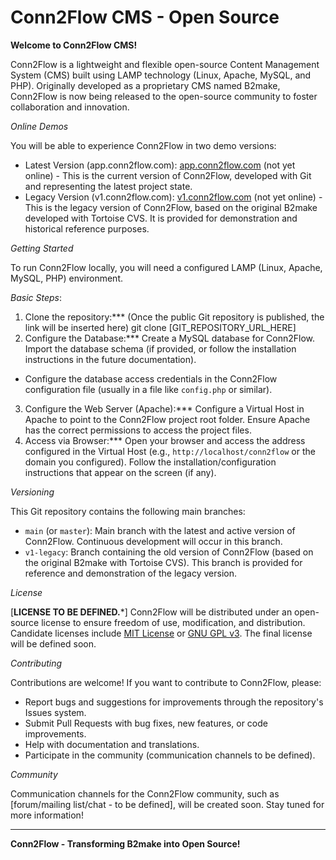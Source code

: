 # Conn2Flow CMS - Open Source

**Welcome to Conn2Flow CMS!**

Conn2Flow is a lightweight and flexible open-source Content Management System (CMS) built using LAMP technology (Linux, Apache, MySQL, and PHP). Originally developed as a proprietary CMS named B2make, Conn2Flow is now being released to the open-source community to foster collaboration and innovation.

*Online Demos*

You will be able to experience Conn2Flow in two demo versions:

* Latest Version (app.conn2flow.com):  [app.conn2flow.com](http://app.conn2flow.com) (not yet online) - This is the current version of Conn2Flow, developed with Git and representing the latest project state.
* Legacy Version (v1.conn2flow.com): [v1.conn2flow.com](http://v1.conn2flow.com) (not yet online) - This is the legacy version of Conn2Flow, based on the original B2make developed with Tortoise CVS. It is provided for demonstration and historical reference purposes.

*Getting Started*

To run Conn2Flow locally, you will need a configured LAMP (Linux, Apache, MySQL, PHP) environment.

*Basic Steps*:

1. Clone the repository:*** (Once the public Git repository is published, the link will be inserted here)
 git clone [GIT_REPOSITORY_URL_HERE]
2. Configure the Database:***
 Create a MySQL database for Conn2Flow.
 Import the database schema (if provided, or follow the installation instructions in the future documentation).
* Configure the database access credentials in the Conn2Flow configuration file (usually in a file like `config.php` or similar).
3. Configure the Web Server (Apache):***
 Configure a Virtual Host in Apache to point to the Conn2Flow project root folder.
 Ensure Apache has the correct permissions to access the project files.
4. Access via Browser:***
 Open your browser and access the address configured in the Virtual Host (e.g., `http://localhost/conn2flow` or the domain you configured).
 Follow the installation/configuration instructions that appear on the screen (if any).

*Versioning*

This Git repository contains the following main branches:

* `main` (or `master`): Main branch with the latest and active version of Conn2Flow. Continuous development will occur in this branch.
* `v1-legacy`: Branch containing the old version of Conn2Flow (based on the original B2make with Tortoise CVS). This branch is provided for reference and demonstration of the legacy version.

*License*

[**LICENSE TO BE DEFINED.***] Conn2Flow will be distributed under an open-source license to ensure freedom of use, modification, and distribution. Candidate licenses include [MIT License](https://www.google.com/url?sa=E&source=gmail&q=https://opensource.org/licenses/MIT) or [GNU GPL v3](https://www.google.com/url?sa=E&source=gmail&q=https://www.gnu.org/licenses/gpl-3.0.en.html). The final license will be defined soon.

*Contributing*

Contributions are welcome! If you want to contribute to Conn2Flow, please:

* Report bugs and suggestions for improvements through the repository's Issues system.
* Submit Pull Requests with bug fixes, new features, or code improvements.
* Help with documentation and translations.
* Participate in the community (communication channels to be defined).

*Community*

Communication channels for the Conn2Flow community, such as [forum/mailing list/chat - to be defined], will be created soon. Stay tuned for more information!

-----

**Conn2Flow - Transforming B2make into Open Source!**

```
